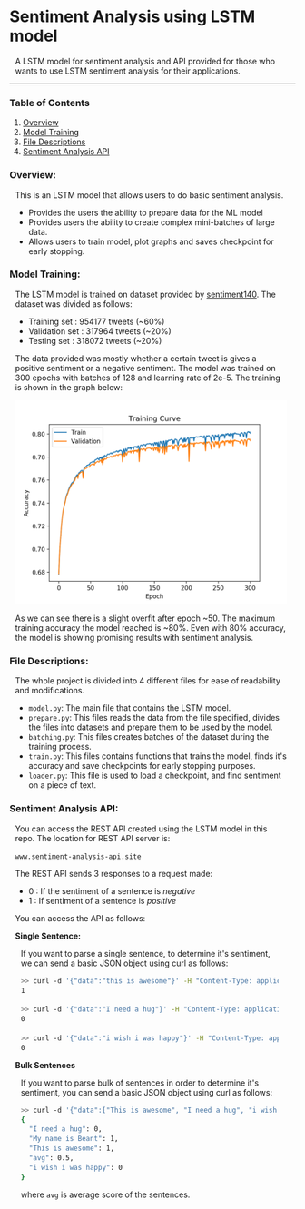 # Sentiment Analysis using LSTM model
<div style="padding-left:10px; padding-right:15px;">A LSTM model for sentiment analysis and API provided for those who wants to use LSTM sentiment analysis for their applications.</div>
<hr>

### Table of Contents
1. [Overview](#Overview)
3. [Model Training](#model-training)
3. [File Descriptions](#file-descriptions)
2. [Sentiment Analysis API](#sentiment-analysis-aPI)

 
### Overview:
<div style="padding-left:10px; padding-right:15px;"> This is an LSTM model that allows users to do basic sentiment analysis. 

- Provides the users the ability to prepare data for the ML model
- Provides users the ability to create complex mini-batches of large data.
- Allows users to train model, plot graphs and saves checkpoint for early stopping.</div>

### Model Training:
<div style="padding-left:10px; padding-right:15px;">
The LSTM model is trained on dataset provided by <a href="http://help.sentiment140.com/for-students">sentiment140</a>. The dataset was divided as follows:

- Training set : 954177 tweets (~60%)
- Validation set : 317964 tweets (~20%)
- Testing set : 318072 tweets (~20%)

The data provided was mostly whether a certain tweet is gives a positive sentiment or a negative sentiment. The model was trained on 300 epochs with batches of 128 and learning rate of 2e-5. The training is shown in the graph below:

![](readme/Figure_training.png)

As we can see there is a slight overfit after epoch ~50. The maximum training accuracy the model reached is ~80%. Even with 80% accuracy, the model is showing promising results with sentiment analysis.

</div>

### File Descriptions:
<div style="padding-left:10px; padding-right:15px;">
The whole project is divided into 4 different files for ease of readability and modifications. 

- `model.py`: The main file that contains the LSTM model.
- `prepare.py`: This files reads the data from the file specified, divides the files into datasets and prepare them to be used by the model.
- `batching.py`: This files creates batches of the dataset during the training process.
- `train.py`: This files contains functions that trains the model, finds it's accuracy and save checkpoints for early stopping purposes.
- `loader.py`: This file is used to load a checkpoint, and find sentiment on a piece of text.


</div>

### Sentiment Analysis API:
<div style="padding-left:10px; padding-right:15px;"> You can access the REST API created using the LSTM model in this repo. The location for REST API server is:

`www.sentiment-analysis-api.site`

The REST API sends 3 responses to a request made:

- 0 : If the sentiment of a sentence is _negative_
- 1 : If sentiment of a sentence is _positive_

You can access the API as follows:

__Single Sentence:__

<div style="padding-left:10px; padding-right:15px;"> 

If you want to parse a single sentence, to determine it's sentiment, we can send a basic JSON object using curl as follows:

```sh
>> curl -d '{"data":"this is awesome"}' -H "Content-Type: application/json" -X POST https://www.sentiment-analysis-api.site/api/one
1

>> curl -d '{"data":"I need a hug"}' -H "Content-Type: application/json" -X POST https://www.sentiment-analysis-api.site/api/one
0

>> curl -d '{"data":"i wish i was happy"}' -H "Content-Type: application/json" -X POST https://www.sentiment-analysis-api.site/api/one
0
```

</div>

__Bulk Sentences__

<div style="padding-left:10px; padding-right:15px;"> 

If you want to parse bulk of sentences in order to determine it's sentiment, you can send a basic JSON object using curl as follows:


```sh
>> curl -d '{"data":["This is awesome", "I need a hug", "i wish i was happy","My name is Beant"]}' -H "Content-Type: application/json" -X POST https://www.sentiment-analysis-api.site/api/bulk
{
  "I need a hug": 0, 
  "My name is Beant": 1, 
  "This is awesome": 1, 
  "avg": 0.5, 
  "i wish i was happy": 0
}
```
where `avg` is average score of the sentences.

</div>
</div>






